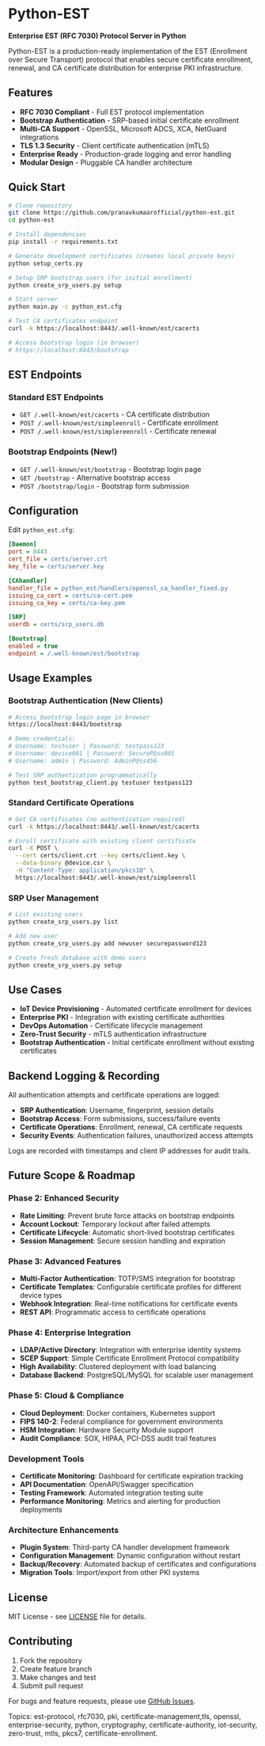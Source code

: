 # Python-EST

**Enterprise EST (RFC 7030) Protocol Server in Python**

Python-EST is a production-ready implementation of the EST (Enrollment over Secure Transport) protocol that enables secure certificate enrollment, renewal, and CA certificate distribution for enterprise PKI infrastructure.

## Features

- **RFC 7030 Compliant** - Full EST protocol implementation
- **Bootstrap Authentication** - SRP-based initial certificate enrollment
- **Multi-CA Support** - OpenSSL, Microsoft ADCS, XCA, NetGuard integrations
- **TLS 1.3 Security** - Client certificate authentication (mTLS)
- **Enterprise Ready** - Production-grade logging and error handling
- **Modular Design** - Pluggable CA handler architecture

## Quick Start

```bash
# Clone repository
git clone https://github.com/pranavkumaarofficial/python-est.git
cd python-est

# Install dependencies
pip install -r requirements.txt

# Generate development certificates (creates local private keys)
python setup_certs.py

# Setup SRP bootstrap users (for initial enrollment)
python create_srp_users.py setup

# Start server
python main.py -c python_est.cfg

# Test CA certificates endpoint
curl -k https://localhost:8443/.well-known/est/cacerts

# Access bootstrap login (in browser)
# https://localhost:8443/bootstrap
```

## EST Endpoints

### Standard EST Endpoints
- `GET /.well-known/est/cacerts` - CA certificate distribution
- `POST /.well-known/est/simpleenroll` - Certificate enrollment
- `POST /.well-known/est/simplereenroll` - Certificate renewal

### Bootstrap Endpoints (New!)
- `GET /.well-known/est/bootstrap` - Bootstrap login page
- `GET /bootstrap` - Alternative bootstrap access
- `POST /bootstrap/login` - Bootstrap form submission

## Configuration

Edit `python_est.cfg`:

```ini
[Daemon]
port = 8443
cert_file = certs/server.crt
key_file = certs/server.key

[CAhandler]
handler_file = python_est/handlers/openssl_ca_handler_fixed.py
issuing_ca_cert = certs/ca-cert.pem
issuing_ca_key = certs/ca-key.pem

[SRP]
userdb = certs/srp_users.db

[Bootstrap]
enabled = true
endpoint = /.well-known/est/bootstrap
```

## Usage Examples

### Bootstrap Authentication (New Clients)
```bash
# Access bootstrap login page in browser
https://localhost:8443/bootstrap

# Demo credentials:
# Username: testuser | Password: testpass123
# Username: device001 | Password: SecureP@ss001
# Username: admin | Password: AdminP@ss456

# Test SRP authentication programmatically
python test_bootstrap_client.py testuser testpass123
```

### Standard Certificate Operations
```bash
# Get CA certificates (no authentication required)
curl -k https://localhost:8443/.well-known/est/cacerts

# Enroll certificate with existing client certificate
curl -X POST \
  --cert certs/client.crt --key certs/client.key \
  --data-binary @device.csr \
  -H "Content-Type: application/pkcs10" \
  https://localhost:8443/.well-known/est/simpleenroll
```

### SRP User Management
```bash
# List existing users
python create_srp_users.py list

# Add new user
python create_srp_users.py add newuser securepassword123

# Create fresh database with demo users
python create_srp_users.py setup
```

## Use Cases

- **IoT Device Provisioning** - Automated certificate enrollment for devices
- **Enterprise PKI** - Integration with existing certificate authorities
- **DevOps Automation** - Certificate lifecycle management
- **Zero-Trust Security** - mTLS authentication infrastructure
- **Bootstrap Authentication** - Initial certificate enrollment without existing certificates

## Backend Logging & Recording

All authentication attempts and certificate operations are logged:

- **SRP Authentication**: Username, fingerprint, session details
- **Bootstrap Access**: Form submissions, success/failure events
- **Certificate Operations**: Enrollment, renewal, CA certificate requests
- **Security Events**: Authentication failures, unauthorized access attempts

Logs are recorded with timestamps and client IP addresses for audit trails.

## Future Scope & Roadmap

### Phase 2: Enhanced Security
- **Rate Limiting**: Prevent brute force attacks on bootstrap endpoints
- **Account Lockout**: Temporary lockout after failed attempts
- **Certificate Lifecycle**: Automatic short-lived bootstrap certificates
- **Session Management**: Secure session handling and expiration

### Phase 3: Advanced Features
- **Multi-Factor Authentication**: TOTP/SMS integration for bootstrap
- **Certificate Templates**: Configurable certificate profiles for different device types
- **Webhook Integration**: Real-time notifications for certificate events
- **REST API**: Programmatic access to certificate operations

### Phase 4: Enterprise Integration
- **LDAP/Active Directory**: Integration with enterprise identity systems
- **SCEP Support**: Simple Certificate Enrollment Protocol compatibility
- **High Availability**: Clustered deployment with load balancing
- **Database Backend**: PostgreSQL/MySQL for scalable user management

### Phase 5: Cloud & Compliance
- **Cloud Deployment**: Docker containers, Kubernetes support
- **FIPS 140-2**: Federal compliance for government environments
- **HSM Integration**: Hardware Security Module support
- **Audit Compliance**: SOX, HIPAA, PCI-DSS audit trail features

### Development Tools
- **Certificate Monitoring**: Dashboard for certificate expiration tracking
- **API Documentation**: OpenAPI/Swagger specification
- **Testing Framework**: Automated integration testing suite
- **Performance Monitoring**: Metrics and alerting for production deployments

### Architecture Enhancements
- **Plugin System**: Third-party CA handler development framework
- **Configuration Management**: Dynamic configuration without restart
- **Backup/Recovery**: Automated backup of certificates and configurations
- **Migration Tools**: Import/export from other PKI systems

## License

MIT License - see [LICENSE](LICENSE) file for details.

## Contributing

1. Fork the repository
2. Create feature branch
3. Make changes and test
4. Submit pull request

For bugs and feature requests, please use [GitHub Issues](https://github.com/pranavkumaarofficial/python-est/issues).

Topics: est-protocol, rfc7030, pki, certificate-management,tls, openssl, enterprise-security, python, cryptography, certificate-authority, iot-security, zero-trust, mtls, pkcs7, certificate-enrollment.
